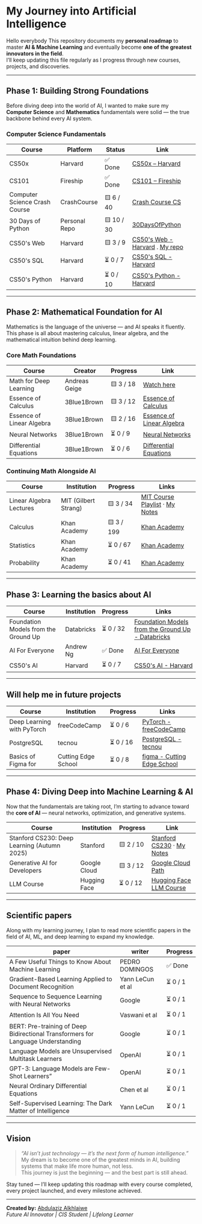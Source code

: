 # My Journey into Artificial Intelligence

Hello everybody 
This repository documents my **personal roadmap** to master **AI & Machine Learning** and eventually become **one of the greatest innovators in the field**.  
I’ll keep updating this file regularly as I progress through new courses, projects, and discoveries.

---

## Phase 1: Building Strong Foundations

Before diving deep into the world of AI, I wanted to make sure my **Computer Science** and **Mathematics** fundamentals were solid — the true backbone behind every AI system.

### Computer Science Fundamentals

| Course | Platform | Status | Link |
|--------|-----------|--------|------|
| CS50x | Harvard | ✅ Done | [CS50x – Harvard](https://cs50.harvard.edu/x/) |
| CS101 | Fireship | ✅ Done | [CS101 – Fireship](https://www.youtube.com/playlist?list=PL0vfts4VzfNjQOM9VClyL5R0LeuTxlAR3) |
| Computer Science Crash Course | CrashCourse | 🟨 6 / 40 | [Crash Course CS](https://youtube.com/playlist?list=PL8dPuuaLjXtNlUrzyH5r6jN9ulIgZBpdo&si=fI6kr9sJD6At8iTM) |
| 30 Days of Python | Personal Repo | 🟨 10 / 30 | [30DaysOfPython](https://github.com/justAbdulaziz10/30DaysOfPython) |
| CS50's Web | Harvard | 🟨 3 / 9 | [CS50's Web - Harvard](https://cs50.harvard.edu/web/) . [My repo](https://github.com/justAbdulaziz10/CS50-Web-problem-sets)|
| CS50's SQL | Harvard | ⏳ 0 / 7 | [CS50's SQL - Harvard](https://cs50.harvard.edu/sql/) |
| CS50's Python | Harvard | ⏳ 0 / 10 | [CS50's Python - Harvard](https://cs50.harvard.edu/python/) |



---

## Phase 2: Mathematical Foundation for AI

Mathematics is the language of the universe — and AI speaks it fluently.  
This phase is all about mastering calculus, linear algebra, and the mathematical intuition behind deep learning.

### Core Math Foundations

| Course | Creator | Progress | Link |
|--------|----------|-----------|------|
| Math for Deep Learning | Andreas Geige | 🟨 3 / 18 | [Watch here](https://youtube.com/playlist?list=PL05umP7R6ij0bo4UtMdzEJ6TiLOqj4ZCm&si=U_A3jIStyYm5RSkF) |
| Essence of Calculus | 3Blue1Brown | 🟨 3 / 12 | [Essence of Calculus](https://www.youtube.com/playlist?list=PLZHQObOWTQDMsr9K-rj53DwVRMYO3t5Yr) |
| Essence of Linear Algebra | 3Blue1Brown | 🟨 2 / 16 | [Essence of Linear Algebra](https://www.youtube.com/playlist?list=PLZHQObOWTQDPD3MizzM2xVFitgF8hE_ab) |
| Neural Networks | 3Blue1Brown | ⏳ 0 / 9 | [Neural Networks](https://www.youtube.com/playlist?list=PLZHQObOWTQDNU6R1_67000Dx_ZCJB-3pi) |
| Differential Equations | 3Blue1Brown | ⏳ 0 / 6 | [Differential Equations](https://www.youtube.com/playlist?list=PLZHQObOWTQDNPOjrT6KVlfJuKtYTftqH6) |

### Continuing Math Alongside AI

| Course | Institution | Progress | Links |
|--------|--------------|-----------|--------|
| Linear Algebra Lectures | MIT (Gilbert Strang) | 🟨 3 / 34 | [MIT Course Playlist](https://www.youtube.com/playlist?list=PL49CF3715CB9EF31D) · [My Notes](https://github.com/justAbdulaziz10/Linear_Algebra_notes) |
| Calculus | Khan Academy | 🟨 3 / 199 | [Khan Academy](https://www.youtube.com/playlist?list=PL19E79A0638C8D449) |
| Statistics | Khan Academy | ⏳ 0 / 67 | [Khan Academy](https://www.youtube.com/playlist?list=PL1328115D3D8A2566) |
| Probability | Khan Academy | ⏳ 0 / 41 | [Khan Academy](https://www.youtube.com/playlist?list=PLC58778F28211FA19) |

---

## Phase 3: Learning the basics about AI

| Course | Institution | Progress | Links |
|--------|--------------|-----------|--------|
|  Foundation Models from the Ground Up | Databricks | ⏳ 0 / 32 | [Foundation Models from the Ground Up - Databricks](https://www.youtube.com/playlistlist=PLWKjhJtqVAbm3T2Eq1_KgloC7ogdXxdRa) |
| AI For Everyone | Andrew Ng | ✅ Done | [AI For Everyone](https://www.coursera.org/learn/ai-for-everyone) |
| CS50's AI | Harvard | ⏳ 0 / 7 | [CS50's AI - Harvard](https://cs50.harvard.edu/ai/) |
---

## Will help me in future projects

| Course | Institution | Progress | Links |
|--------|--------------|-----------|--------|
| Deep Learning with PyTorch | freeCodeCamp | ⏳ 0 / 6 | [PyTorch - freeCodeCamp](https://www.youtube.com/playlist?list=PLWKjhJtqVAbm3T2Eq1_KgloC7ogdXxdRa) |
| PostgreSQL | tecnou | ⏳ 0 / 16 | [PostgreSQL - tecnou](https://www.youtube.com/playlist?list=PLhiFu-f80eo_90Mx37BzcIl9UJCNfEdQ_) |
| Basics of Figma for | Cutting Edge School | ⏳ 0 / 8 | [figma - Cutting Edge School](https://www.youtube.com/playlist?list=PLlHtucAD9KT19ckHqXpPSStZOyDSq9AW-) |


---

## Phase 4: Diving Deep into Machine Learning & AI

Now that the fundamentals are taking root, I’m starting to advance toward the **core of AI** — neural networks, optimization, and generative systems.

| Course | Institution | Progress | Link |
|--------|--------------|-----------|------|
| Stanford CS230: Deep Learning (Autumn 2025) | Stanford | 🟨 2 / 10 | [Stanford CS230](https://www.youtube.com/playlist?list=PLoROMvodv4rNRRGdS0rBbXOUGA0wjdh1X) · [My Notes](https://github.com/justAbdulaziz10/Deep-Learning-Autuman-2025_Notes) |
| Generative AI for Developers | Google Cloud | 🟨 3 / 12 | [Google Cloud Path](https://www.cloudskillsboost.google/paths/183) |
| LLM Course | Hugging Face | ⏳ 0 / 12 | [Hugging Face LLM Course](https://huggingface.co/learn/llm-course/chapter1/1) |
---
## Scientific papers

Along with my learning journey, I plan to read more scientific papers in the field of AI, ML, and deep learning to expand my knowledge.

| paper | writer | Progress |
|--------|--------------|-----------|
| A Few Useful Things to Know About Machine Learning | PEDRO DOMINGOS | ✅ Done |
| Gradient-Based Learning Applied to Document Recognition | Yann LeCun et al | ⏳ 0 / 1 |
| Sequence to Sequence Learning with Neural Networks | Google | ⏳ 0 / 1 |
| Attention Is All You Need | Vaswani et al | ⏳ 0 / 1 |
| BERT: Pre-training of Deep Bidirectional Transformers for Language Understanding | Google | ⏳ 0 / 1 |
| Language Models are Unsupervised Multitask Learners | OpenAI | ⏳ 0 / 1 |
| GPT-3: Language Models are Few-Shot Learners” | OpenAI | ⏳ 0 / 1 |
| Neural Ordinary Differential Equations | Chen et al | ⏳ 0 / 1 |
| Self-Supervised Learning: The Dark Matter of Intelligence | Yann LeCun | ⏳ 0 / 1 |


---

## Vision

> *“AI isn’t just technology — it’s the next form of human intelligence.”*  
> My dream is to become one of the greatest minds in AI, building systems that make life more human, not less.  
> This journey is just the beginning — and the best part is still ahead.

Stay tuned — I’ll keep updating this roadmap with every course completed, every project launched, and every milestone achieved.  

---

**Created by:** [Abdulaziz Alkhlaiwe](https://www.linkedin.com/in/abdulaziz-alkhlaiwe/)  
*Future AI Innovator | CIS Student | Lifelong Learner*
